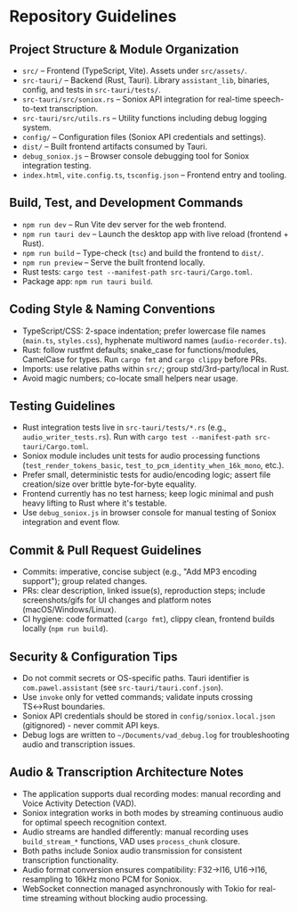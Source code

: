 # Repository Guidelines

## Project Structure & Module Organization
- `src/` – Frontend (TypeScript, Vite). Assets under `src/assets/`.
- `src-tauri/` – Backend (Rust, Tauri). Library `assistant_lib`, binaries, config, and tests in `src-tauri/tests/`.
- `src-tauri/src/soniox.rs` – Soniox API integration for real-time speech-to-text transcription.
- `src-tauri/src/utils.rs` – Utility functions including debug logging system.
- `config/` – Configuration files (Soniox API credentials and settings).
- `dist/` – Built frontend artifacts consumed by Tauri.
- `debug_soniox.js` – Browser console debugging tool for Soniox integration testing.
- `index.html`, `vite.config.ts`, `tsconfig.json` – Frontend entry and tooling.

## Build, Test, and Development Commands
- `npm run dev` – Run Vite dev server for the web frontend.
- `npm run tauri dev` – Launch the desktop app with live reload (frontend + Rust).
- `npm run build` – Type-check (`tsc`) and build the frontend to `dist/`.
- `npm run preview` – Serve the built frontend locally.
- Rust tests: `cargo test --manifest-path src-tauri/Cargo.toml`.
- Package app: `npm run tauri build`.

## Coding Style & Naming Conventions
- TypeScript/CSS: 2-space indentation; prefer lowercase file names (`main.ts`, `styles.css`), hyphenate multiword names (`audio-recorder.ts`).
- Rust: follow rustfmt defaults; snake_case for functions/modules, CamelCase for types. Run `cargo fmt` and `cargo clippy` before PRs.
- Imports: use relative paths within `src/`; group std/3rd-party/local in Rust.
- Avoid magic numbers; co-locate small helpers near usage.

## Testing Guidelines
- Rust integration tests live in `src-tauri/tests/*.rs` (e.g., `audio_writer_tests.rs`). Run with `cargo test --manifest-path src-tauri/Cargo.toml`.
- Soniox module includes unit tests for audio processing functions (`test_render_tokens_basic`, `test_to_pcm_identity_when_16k_mono`, etc.).
- Prefer small, deterministic tests for audio/encoding logic; assert file creation/size over brittle byte-for-byte equality.
- Frontend currently has no test harness; keep logic minimal and push heavy lifting to Rust where it's testable.
- Use `debug_soniox.js` in browser console for manual testing of Soniox integration and event flow.

## Commit & Pull Request Guidelines
- Commits: imperative, concise subject (e.g., "Add MP3 encoding support"); group related changes.
- PRs: clear description, linked issue(s), reproduction steps; include screenshots/gifs for UI changes and platform notes (macOS/Windows/Linux).
- CI hygiene: code formatted (`cargo fmt`), clippy clean, frontend builds locally (`npm run build`).

## Security & Configuration Tips
- Do not commit secrets or OS-specific paths. Tauri identifier is `com.pawel.assistant` (see `src-tauri/tauri.conf.json`).
- Use `invoke` only for vetted commands; validate inputs crossing TS↔Rust boundaries.
- Soniox API credentials should be stored in `config/soniox.local.json` (gitignored) - never commit API keys.
- Debug logs are written to `~/Documents/vad_debug.log` for troubleshooting audio and transcription issues.

## Audio & Transcription Architecture Notes
- The application supports dual recording modes: manual recording and Voice Activity Detection (VAD).
- Soniox integration works in both modes by streaming continuous audio for optimal speech recognition context.
- Audio streams are handled differently: manual recording uses `build_stream_*` functions, VAD uses `process_chunk` closure.
- Both paths include Soniox audio transmission for consistent transcription functionality.
- Audio format conversion ensures compatibility: F32→I16, U16→I16, resampling to 16kHz mono PCM for Soniox.
- WebSocket connection managed asynchronously with Tokio for real-time streaming without blocking audio processing.
